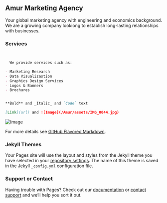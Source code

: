 ## Amur Marketing Agency

Your global marketing agency with engineering and economics background. We are a growing company lookiong to establish long-lasting relationships with businesses.


### Services

```markdown


  We provide services such as:

- Marketing Research
- Data Visualizastion
- Graphics Design Services
- Logos & Banners
- Brochures


**Bold** and _Italic_ and `Code` text

[Link](url) and ![Image](/Amur/assets/IMG_0044.jpg)
```

![Image](/Amur/assets/IMG_0044.jpg)

For more details see [GitHub Flavored Markdown](https://guides.github.com/features/mastering-markdown/).

### Jekyll Themes

Your Pages site will use the layout and styles from the Jekyll theme you have selected in your [repository settings](https://github.com/bellolga95/Amur/settings). The name of this theme is saved in the Jekyll `_config.yml` configuration file.

### Support or Contact

Having trouble with Pages? Check out our [documentation](https://docs.github.com/categories/github-pages-basics/) or [contact support](https://support.github.com/contact) and we’ll help you sort it out.
